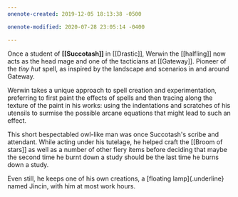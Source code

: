 ```yaml
---
onenote-created: 2019-12-05 18:13:38 -0500

onenote-modified: 2020-07-28 23:05:14 -0400

---
```


Once a student of **[[Succotash]]** in [[Drastic]], Werwin the [[halfling]] now acts as the head mage and one of the tacticians at [[Gateway]]. Pioneer of the *tiny hut* spell, as inspired by the landscape and scenarios in and around Gateway.

Werwin takes a unique approach to spell creation and experimentation, preferring to first paint the effects of spells and then tracing along the texture of the paint in his works: using the indentations and scratches of his utensils to surmise the possible arcane equations that might lead to such an effect.

This short bespectabled owl-like man was once Succotash's scribe and attendant. While acting under his tutelage, he helped craft the [[Broom of stars]] as well as a number of other fiery items before deciding that maybe the second time he burnt down a study should be the last time he burns down a study.



Even still, he keeps one of his own creations, a [floating lamp]{.underline} named Jincin, with him at most work hours.
